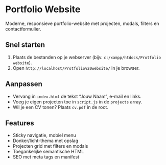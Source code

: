 # Portfolio Website

Moderne, responsieve portfolio-website met projecten, modals, filters en contactformulier.

## Snel starten

1. Plaats de bestanden op je webserver (bijv. `c:/xampp/htdocs/Protfolio website`).
2. Open `http://localhost/Protfolio%20website/` in je browser.

## Aanpassen

- Vervang in `index.html` de tekst “Jouw Naam”, e-mail en links.
- Voeg je eigen projecten toe in `script.js` in de `projects` array.
- Wil je een CV tonen? Plaats `cv.pdf` in de root.

## Features

- Sticky navigatie, mobiel menu
- Donker/licht-thema met opslag
- Projecten grid met filters en modals
- Toegankelijke semantische HTML
- SEO met meta tags en manifest


